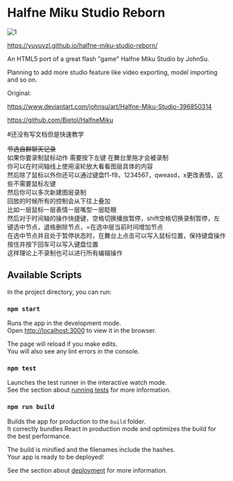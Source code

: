 # Halfne Miku Studio Reborn

![1](https://user-images.githubusercontent.com/14276008/145691466-c11aad20-9ea5-45a6-af14-88a05cb7db4a.gif)

https://yuyuyzl.github.io/halfne-miku-studio-reborn/

An HTML5 port of a great flash "game" Halfne Miku Studio by JohnSu.

Planning to add more studio feature like video exporting, model importing and so on.

Original: 

https://www.deviantart.com/johnsu/art/Halfne-Miku-Studio-396850314

https://github.com/Bietol/HalfneMiku

#还没有写文档但是快速教学

~~节选自群聊天记录~~  
如果你要录制鼠标动作 需要按下左键 在舞台里拖才会被录制  
你可以在时间轴线上使用滚轮放大看看图层具体的内容  
然后除了鼠标以外你还可以通过键盘f1-f8，1234567，qweasd，x更改表情，这些不需要鼠标左键  
然后你可以多次新建图层录制  
回放的时候所有的控制会从下往上叠加  
比如一层鼠标一层表情一层嘴型一层眨眼  
然后对于时间轴的操作快捷键，空格切换播放暂停，shift空格切换录制暂停，左键选中节点，退格删除节点，=在选中层当前时间增加节点  
在选中节点并且处于暂停状态时，在舞台上点击可以写入鼠标位置，保持键盘操作按住并按下回车可以写入键盘位置  
这样理论上不录制也可以进行所有编辑操作

## Available Scripts

In the project directory, you can run:

### `npm start`

Runs the app in the development mode.\
Open [http://localhost:3000](http://localhost:3000) to view it in the browser.

The page will reload if you make edits.\
You will also see any lint errors in the console.

### `npm test`

Launches the test runner in the interactive watch mode.\
See the section about [running tests](https://facebook.github.io/create-react-app/docs/running-tests) for more information.

### `npm run build`

Builds the app for production to the `build` folder.\
It correctly bundles React in production mode and optimizes the build for the best performance.

The build is minified and the filenames include the hashes.\
Your app is ready to be deployed!

See the section about [deployment](https://facebook.github.io/create-react-app/docs/deployment) for more information.
